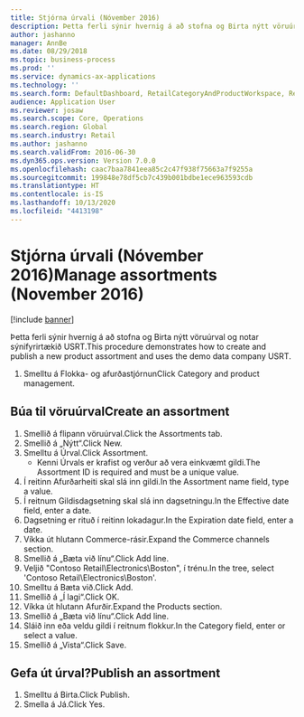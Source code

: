 ```yaml
---
title: Stjórna úrvali (Nóvember 2016)
description: Þetta ferli sýnir hvernig á að stofna og Birta nýtt vöruúrval og notar sýnifyrirtækið USRT.
author: jashanno
manager: AnnBe
ms.date: 08/29/2018
ms.topic: business-process
ms.prod: ''
ms.service: dynamics-ax-applications
ms.technology: ''
ms.search.form: DefaultDashboard, RetailCategoryAndProductWorkspace, RetailCategoryAndProductAssortment, RetailAssortmentDetails, RetailOperatingUnitPicker, EcoResCategorySingleLookup
audience: Application User
ms.reviewer: josaw
ms.search.scope: Core, Operations
ms.search.region: Global
ms.search.industry: Retail
ms.author: jashanno
ms.search.validFrom: 2016-06-30
ms.dyn365.ops.version: Version 7.0.0
ms.openlocfilehash: caac7baa7841eea85c2c47f938f75663a7f9255a
ms.sourcegitcommit: 199848e78df5cb7c439b001bdbe1ece963593cdb
ms.translationtype: HT
ms.contentlocale: is-IS
ms.lasthandoff: 10/13/2020
ms.locfileid: "4413198"
---
```

# <a name="manage-assortments-november-2016"></a><span data-ttu-id="8eca5-103">Stjórna úrvali (Nóvember 2016)</span><span class="sxs-lookup"><span data-stu-id="8eca5-103">Manage assortments (November 2016)</span></span>

[!include [banner](../includes/banner.md)]

<span data-ttu-id="8eca5-104">Þetta ferli sýnir hvernig á að stofna og Birta nýtt vöruúrval og notar sýnifyrirtækið USRT.</span><span class="sxs-lookup"><span data-stu-id="8eca5-104">This procedure demonstrates how to create and publish a new product assortment and uses the demo data company USRT.</span></span> 


1. <span data-ttu-id="8eca5-105">Smelltu á Flokka- og afurðastjórnun</span><span class="sxs-lookup"><span data-stu-id="8eca5-105">Click Category and product management.</span></span>

## <a name="create-an-assortment"></a><span data-ttu-id="8eca5-106">Búa til vöruúrval</span><span class="sxs-lookup"><span data-stu-id="8eca5-106">Create an assortment</span></span>
1. <span data-ttu-id="8eca5-107">Smellið á flipann vöruúrval.</span><span class="sxs-lookup"><span data-stu-id="8eca5-107">Click the Assortments tab.</span></span>
2. <span data-ttu-id="8eca5-108">Smellið á „Nýtt“.</span><span class="sxs-lookup"><span data-stu-id="8eca5-108">Click New.</span></span>
3. <span data-ttu-id="8eca5-109">Smelltu á Úrval.</span><span class="sxs-lookup"><span data-stu-id="8eca5-109">Click Assortment.</span></span>
    * <span data-ttu-id="8eca5-110">Kenni Úrvals er krafist og verður að vera einkvæmt gildi.</span><span class="sxs-lookup"><span data-stu-id="8eca5-110">The Assortment ID is required and must be a unique value.</span></span>  
4. <span data-ttu-id="8eca5-111">Í reitinn Afurðarheiti skal slá inn gildi.</span><span class="sxs-lookup"><span data-stu-id="8eca5-111">In the Assortment name field, type a value.</span></span>
5. <span data-ttu-id="8eca5-112">Í reitnum Gildisdagsetning skal slá inn dagsetningu.</span><span class="sxs-lookup"><span data-stu-id="8eca5-112">In the Effective date field, enter a date.</span></span>
6. <span data-ttu-id="8eca5-113">Dagsetning er rituð í reitinn lokadagur.</span><span class="sxs-lookup"><span data-stu-id="8eca5-113">In the Expiration date field, enter a date.</span></span>
7. <span data-ttu-id="8eca5-114">Víkka út hlutann Commerce-rásir.</span><span class="sxs-lookup"><span data-stu-id="8eca5-114">Expand the Commerce channels section.</span></span>
8. <span data-ttu-id="8eca5-115">Smellið á „Bæta við línu“.</span><span class="sxs-lookup"><span data-stu-id="8eca5-115">Click Add line.</span></span>
9. <span data-ttu-id="8eca5-116">Veljið "Contoso Retail\Electronics\Boston", í trénu.</span><span class="sxs-lookup"><span data-stu-id="8eca5-116">In the tree, select 'Contoso Retail\Electronics\Boston'.</span></span>
10. <span data-ttu-id="8eca5-117">Smelltu á Bæta við.</span><span class="sxs-lookup"><span data-stu-id="8eca5-117">Click Add.</span></span>
11. <span data-ttu-id="8eca5-118">Smellið á „Í lagi“.</span><span class="sxs-lookup"><span data-stu-id="8eca5-118">Click OK.</span></span>
12. <span data-ttu-id="8eca5-119">Víkka út hlutann Afurðir.</span><span class="sxs-lookup"><span data-stu-id="8eca5-119">Expand the Products section.</span></span>
13. <span data-ttu-id="8eca5-120">Smellið á „Bæta við línu“.</span><span class="sxs-lookup"><span data-stu-id="8eca5-120">Click Add line.</span></span>
14. <span data-ttu-id="8eca5-121">Sláið inn eða veldu gildi í reitnum flokkur.</span><span class="sxs-lookup"><span data-stu-id="8eca5-121">In the Category field, enter or select a value.</span></span>
15. <span data-ttu-id="8eca5-122">Smellið á „Vista“.</span><span class="sxs-lookup"><span data-stu-id="8eca5-122">Click Save.</span></span>

## <a name="publish-an-assortment"></a><span data-ttu-id="8eca5-123">Gefa út úrval?</span><span class="sxs-lookup"><span data-stu-id="8eca5-123">Publish an assortment</span></span>
1. <span data-ttu-id="8eca5-124">Smelltu á Birta.</span><span class="sxs-lookup"><span data-stu-id="8eca5-124">Click Publish.</span></span>
2. <span data-ttu-id="8eca5-125">Smella á Já.</span><span class="sxs-lookup"><span data-stu-id="8eca5-125">Click Yes.</span></span>

